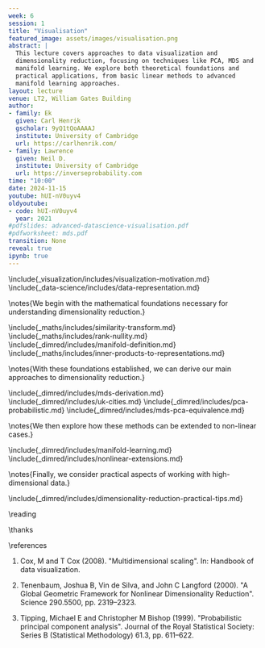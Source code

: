 ```yaml
---
week: 6
session: 1
title: "Visualisation"
featured_image: assets/images/visualisation.png
abstract: | 
  This lecture covers approaches to data visualization and
  dimensionality reduction, focusing on techniques like PCA, MDS and
  manifold learning. We explore both theoretical foundations and
  practical applications, from basic linear methods to advanced
  manifold learning approaches.
layout: lecture
venue: LT2, William Gates Building
author:
- family: Ek
  given: Carl Henrik
  gscholar: 9yQ1tQoAAAAJ
  institute: University of Cambridge
  url: https://carlhenrik.com/
- family: Lawrence
  given: Neil D.
  institute: University of Cambridge
  url: https://inverseprobability.com
time: "10:00"
date: 2024-11-15
youtube: hUI-nV0uyv4
oldyoutube:
- code: hUI-nV0uyv4
  year: 2021
#pdfslides: advanced-datascience-visualisation.pdf
#pdfworksheet: mds.pdf
transition: None
reveal: true
ipynb: true
---
```


\include{_visualization/includes/visualization-motivation.md}
\include{_data-science/includes/data-representation.md}

\notes{We begin with the mathematical foundations necessary for understanding dimensionality reduction.}

\include{_maths/includes/similarity-transform.md}
\include{_maths/includes/rank-nullity.md}
\include{_dimred/includes/manifold-definition.md}
\include{_maths/includes/inner-products-to-representations.md}

\notes{With these foundations established, we can derive our main approaches to dimensionality reduction.}

\include{_dimred/includes/mds-derivation.md}
\include{_dimred/includes/uk-cities.md}
\include{_dimred/includes/pca-probabilistic.md}
\include{_dimred/includes/mds-pca-equivalence.md}

\notes{We then explore how these methods can be extended to non-linear cases.}

\include{_dimred/includes/manifold-learning.md}
\include{_dimred/includes/nonlinear-extensions.md}


\notes{Finally, we consider practical aspects of working with high-dimensional data.}

\include{_dimred/includes/dimensionality-reduction-practical-tips.md}

\reading

\thanks

\references


1. Cox, M and T Cox (2008). "Multidimensional scaling". In: Handbook of data visualization.

2. Tenenbaum, Joshua B, Vin de Silva, and John C Langford (2000). "A Global Geometric Framework for Nonlinear Dimensionality Reduction". Science 290.5500, pp. 2319–2323.

3. Tipping, Michael E and Christopher M Bishop (1999). "Probabilistic principal component analysis". Journal of the Royal Statistical Society: Series B (Statistical Methodology) 61.3, pp. 611–622.
